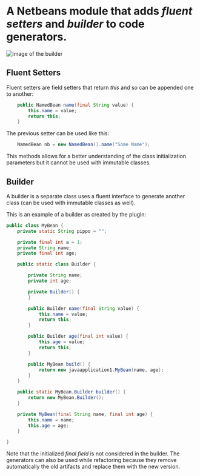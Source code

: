 # A Netbeans module that adds _fluent setters_ and _builder_ to code generators.

![image of the builder](https://raw.githubusercontent.com/fillumina/netbeans_builder_module/master/full_image.png "Image of the builder")

## Fluent Setters

Fluent setters are field setters that return _this_ and so can be appended one
to another:

```java
    public NamedBean name(final String value) {
        this.name = value;
        return this;
    }
```

The previous setter can be used like this:

```java
    NamedBean nb = new NamedBean().name("Some Name");
```

This methods allows for a better understanding of the class initialization
parameters but it cannot be used with immutable classes.

## Builder

A builder is a separate class uses a fluent interface to generate another class
(can be used with immutable classes as well).

This is an example of a builder as created by the plugin:

```java
public class MyBean {
    private static String pippo = "";

    private final int a = 1;
    private String name;
    private final int age;

    public static class Builder {

        private String name;
        private int age;

        private Builder() {
        }

        public Builder name(final String value) {
            this.name = value;
            return this;
        }

        public Builder age(final int value) {
            this.age = value;
            return this;
        }

        public MyBean build() {
            return new javaapplication1.MyBean(name, age);
        }
    }

    public static MyBean.Builder builder() {
        return new MyBean.Builder();
    }

    private MyBean(final String name, final int age) {
        this.name = name;
        this.age = age;
    }

}
```

Note that the initialized _final field_ is not considered in the builder.
The generators can also be used while refactoring because they remove
automatically the old artifacts and replace them with the new version.